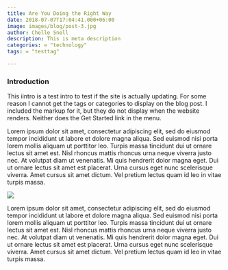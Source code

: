 ```yaml
---
title: Are You Doing the Right Way
date: 2018-07-07T17:04:41.000+06:00
image: images/blog/post-3.jpg
author: Chelle Snell
description: This is meta description
categories: = "technology"
tags: = "testtag"

---
```

### Introduction

This iintro is a test intro to test if the site is actually updating. For some reason I cannot get the tags or categories to display on the blog post. I included the markup for it, but they do not display when the website renders. Neither does the Get Started link in the menu.

Lorem ipsum dolor sit amet, consectetur adipiscing elit, sed do eiusmod tempor incididunt ut labore et dolore magna aliqua. Sed euismod nisi porta lorem mollis aliquam ut porttitor leo. Turpis massa tincidunt dui ut ornare lectus sit amet est. Nisl rhoncus mattis rhoncus urna neque viverra justo nec. At volutpat diam ut venenatis. Mi quis hendrerit dolor magna eget. Dui ut ornare lectus sit amet est placerat. Urna cursus eget nunc scelerisque viverra. Amet cursus sit amet dictum. Vel pretium lectus quam id leo in vitae turpis massa.

![](/uploads/uilogotrans1200.png)

Lorem ipsum dolor sit amet, consectetur adipiscing elit, sed do eiusmod tempor incididunt ut labore et dolore magna aliqua. Sed euismod nisi porta lorem mollis aliquam ut porttitor leo. Turpis massa tincidunt dui ut ornare lectus sit amet est. Nisl rhoncus mattis rhoncus urna neque viverra justo nec. At volutpat diam ut venenatis. Mi quis hendrerit dolor magna eget. Dui ut ornare lectus sit amet est placerat. Urna cursus eget nunc scelerisque viverra. Amet cursus sit amet dictum. Vel pretium lectus quam id leo in vitae turpis massa.
